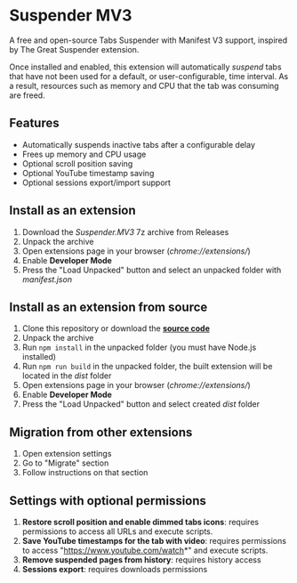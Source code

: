 # Suspender MV3

A free and open-source Tabs Suspender with Manifest V3 support, inspired by The Great Suspender extension.

Once installed and enabled, this extension will automatically *suspend* tabs that have not been used for a default, or user-configurable, time interval. As a result, resources such as memory and CPU that the tab was consuming are freed.

## Features

- Automatically suspends inactive tabs after a configurable delay
- Frees up memory and CPU usage
- Optional scroll position saving
- Optional YouTube timestamp saving
- Optional sessions export/import support

## Install as an extension

1. Download the *Suspender.MV3* 7z archive from Releases
2. Unpack the archive
3. Open extensions page in your browser (*chrome://extensions/*)
4. Enable **Developer Mode**
5. Press the "Load Unpacked" button and select an unpacked folder with *manifest.json*

## Install as an extension from source

1. Clone this repository or download the **[source code](https://github.com/ilihh/Suspender-MV3/archive/refs/heads/main.zip)**
2. Unpack the archive
3. Run `npm install` in the unpacked folder (you must have Node.js installed)
4. Run `npm run build` in the unpacked folder, the built extension will be located in the *dist* folder 
5. Open extensions page in your browser (*chrome://extensions/*)
6. Enable **Developer Mode**
7. Press the "Load Unpacked" button and select created *dist* folder

## Migration from other extensions

1. Open extension settings
2. Go to "Migrate" section
3. Follow instructions on that section

## Settings with optional permissions

1. **Restore scroll position and enable dimmed tabs icons**: requires permissions to access all URLs and execute scripts.
2. **Save YouTube timestamps for the tab with video**: requires permissions to access "https://www.youtube.com/watch*" and execute scripts.
3. **Remove suspended pages from history**: requires history access
4. **Sessions export**: requires downloads permissions
